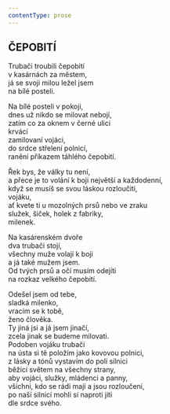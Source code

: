```yaml
---
contentType: prose
---
```


<section>

## ČEPOBITÍ  

Trubači troubili čepobití  
v kasárnách za městem,  
já se svoji milou ležel jsem  
na bílé posteli.  

Na bílé posteli v pokoji,  
dnes už nikdo se milovat nebojí,  
zatím co za oknem v černé ulici  
krvácí  
zamilovaní vojáci,  
do srdce střelení polnicí,  
ranění příkazem táhlého čepobití.  

Řek bys, že války tu není,  
a přece je to volání k boji největší a každodenní,  
když se musíš se svou láskou rozloučiti,  
vojáku,  
ať kvete ti u mozolných prsů nebo ve zraku  
služek, šiček, holek z fabriky,  
milenek.  

Na kasárenském dvoře  
dva trubači stojí,  
všechny muže volají k boji  
a já také mužem jsem.  
Od tvých prsů a očí musím odejíti  
na rozkaz velkého čepobití.  

Odešel jsem od tebe,  
sladká milenko,  
vracím se k tobě,  
ženo člověka.  
Ty jiná jsi a já jsem jinačí,  
zcela jinak se budeme milovati.  
Podoben vojáku trubači  
na ústa si tě položím jako kovovou polnici,  
z lásky a tónů vystavím do polí silnici  
běžící světem na všechny strany,  
aby vojáci, služky, mládenci a panny,  
všichni, kdo se rádi mají a jsou rozloučeni,  
po naší silnici mohli si naproti jíti  
dle srdce svého.

</section>
